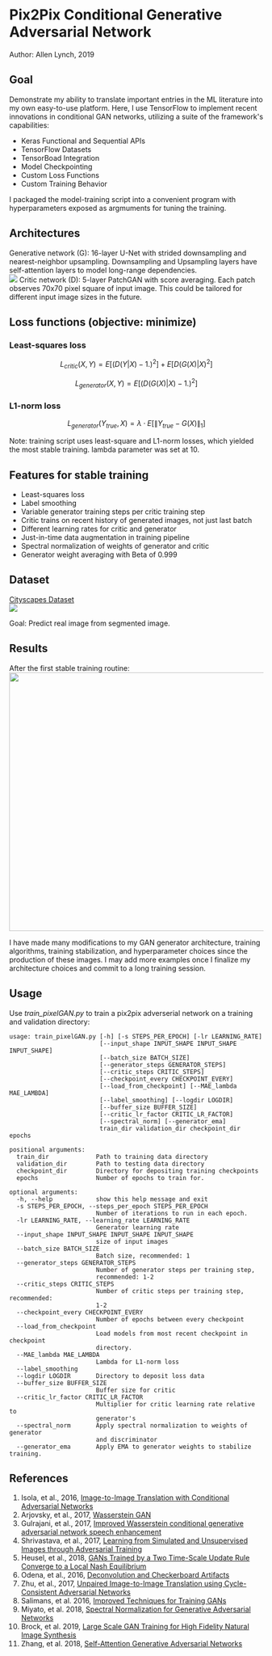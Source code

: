 # Pix2Pix Conditional Generative Adversarial Network
Author: Allen Lynch, 2019

## Goal

Demonstrate my ability to translate important entries in the ML literature into my own easy-to-use platform. Here, I use TensorFlow to implement recent innovations in conditional GAN networks, utilizing a suite of the framework's capabilities:
* Keras Functional and Sequential APIs
* TensorFlow Datasets
* TensorBoad Integration
* Model Checkpointing
* Custom Loss Functions
* Custom Training Behavior

I packaged the model-training script into a convenient program with hyperparameters exposed as argmuments for tuning the training.

## Architectures
Generative network (G): 16-layer U-Net with strided downsampling and nearest-neighbor upsampling. Downsampling and Upsampling layers have self-attention layers to model long-range dependencies.<br>
<img src='generator.png'>
Critic network (D): 5-layer PatchGAN with score averaging. Each patch observes 70x70 pixel square of input image. This could be tailored for different input image sizes in the future.

## Loss functions (objective: minimize)

### Least-squares loss

$$L_{critic}(X,Y) = E[(D(Y|X) - 1.)^{2}] + E[D(G(X)|X)^{2}]$$

$$L_{generator}(X,Y) = E[(D(G(X)|X) - 1.)^2]$$

### L1-norm loss

$$L_{generator}(Y_{true},X) = \lambda \cdot E[\left\lVert Y_{true} - G(X) \right\rVert_1]$$

<p>Note: training script uses least-square and L1-norm losses, which yielded the most stable training. lambda parameter was set at 10.</p>

## Features for stable training

* Least-squares loss
* Label smoothing
* Variable generator training steps per critic training step
* Critic trains on recent history of generated images, not just last batch
* Different learning rates for critic and generator
* Just-in-time data augmentation in training pipeline
* Spectral normalization of weights of generator and critic
* Generator weight averaging with Beta of 0.999

## Dataset

<a href="https://www.cityscapes-dataset.com/">Cityscapes Dataset</a><br>
<img src="training_example.jpg">
<p>Goal: Predict real image from segmented image.</p>

## Results

After the first stable training routine:<br>
<img src="generator_examples/epoch_50.jpg" style="width:512px;height:512px;"><br>

I have made many modifications to my GAN generator architecture, training algorithms, training stabilization, and hyperparameter choices since the production of these images. I may add more examples once I finalize my architecture choices and commit to a long training session.

## Usage

Use *train_pixelGAN.py* to train a pix2pix adverserial network on a training and validation directory:

```text
usage: train_pixelGAN.py [-h] [-s STEPS_PER_EPOCH] [-lr LEARNING_RATE]      
                         [--input_shape INPUT_SHAPE INPUT_SHAPE INPUT_SHAPE]
                         [--batch_size BATCH_SIZE]
                         [--generator_steps GENERATOR_STEPS]
                         [--critic_steps CRITIC_STEPS]
                         [--checkpoint_every CHECKPOINT_EVERY]
                         [--load_from_checkpoint] [--MAE_lambda MAE_LAMBDA] 
                         [--label_smoothing] [--logdir LOGDIR]
                         [--buffer_size BUFFER_SIZE]
                         [--critic_lr_factor CRITIC_LR_FACTOR]
                         [--spectral_norm] [--generator_ema]
                         train_dir validation_dir checkpoint_dir epochs

positional arguments:
  train_dir             Path to training data directory
  validation_dir        Path to testing data directory
  checkpoint_dir        Directory for depositing training checkpoints
  epochs                Number of epochs to train for.

optional arguments:
  -h, --help            show this help message and exit
  -s STEPS_PER_EPOCH, --steps_per_epoch STEPS_PER_EPOCH
                        Number of iterations to run in each epoch.
  -lr LEARNING_RATE, --learning_rate LEARNING_RATE
                        Generator learning rate
  --input_shape INPUT_SHAPE INPUT_SHAPE INPUT_SHAPE
                        size of input images
  --batch_size BATCH_SIZE
                        Batch size, recommended: 1
  --generator_steps GENERATOR_STEPS
                        Number of generator steps per training step,
                        recommended: 1-2
  --critic_steps CRITIC_STEPS
                        Number of critic steps per training step, recommended:
                        1-2
  --checkpoint_every CHECKPOINT_EVERY
                        Number of epochs between every checkpoint
  --load_from_checkpoint
                        Load models from most recent checkpoint in checkpoint
                        directory.
  --MAE_lambda MAE_LAMBDA
                        Lambda for L1-norm loss
  --label_smoothing
  --logdir LOGDIR       Directory to deposit loss data
  --buffer_size BUFFER_SIZE
                        Buffer size for critic
  --critic_lr_factor CRITIC_LR_FACTOR
                        Multiplier for critic learning rate relative to
                        generator's
  --spectral_norm       Apply spectral normalization to weights of generator
                        and discriminator
  --generator_ema       Apply EMA to generator weights to stabilize training.
  ```

## References
<ol>
<li>Isola, et al., 2016, <a href="https://arxiv.org/abs/1611.07004">Image-to-Image Translation with Conditional Adversarial Networks</a>
<li>Arjovsky, et al., 2017, <a href="https://arxiv.org/abs/1701.07875">Wasserstein GAN</a>
<li>Gulrajani, et al., 2017, <a href="https://jwcn-eurasipjournals.springeropen.com/articles/10.1186/s13638-018-1196-0">Improved Wasserstein conditional generative adversarial network speech enhancement<a/>
<li>Shrivastava, et al., 2017, <a href="https://arxiv.org/pdf/1612.07828.pdf">Learning from Simulated and Unsupervised Images through Adversarial Training</a>
<li>Heusel, et al., 2018, <a href="https://arxiv.org/pdf/1706.08500.pdf">GANs Trained by a Two Time-Scale Update Rule
Converge to a Local Nash Equilibrium</a>
<li>Odena, et al., 2016, <a href="https://distill.pub/2016/deconv-checkerboard/">Deconvolution and Checkerboard Artifacts</a>
<li>Zhu, et al., 2017, <a href="https://arxiv.org/abs/1703.10593">Unpaired Image-to-Image Translation using Cycle-Consistent Adversarial Networks</a>
<li>Salimans, et al. 2016, <a href="http://papers.nips.cc/paper/6125-improved-techniques-for-training-gans.pdf">Improved Techniques for Training GANs</a>
<li>Miyato, et al. 2018, <a href="https://arxiv.org/abs/1802.05957">Spectral Normalization for Generative Adversarial Networks</a>
<li>Brock, et al. 2019, <a href="https://arxiv.org/abs/1809.11096">Large Scale GAN Training for High Fidelity Natural Image Synthesis</a>
<li>Zhang, et al. 2018, <a href="https://arxiv.org/abs/1805.08318">Self-Attention Generative Adversarial Networks</a>
</ol>